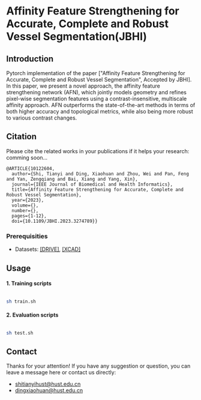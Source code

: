# Affinity Feature Strengthening for Accurate, Complete and Robust Vessel Segmentation(JBHI)

## Introduction
Pytorch implementation of the paper ["Affinity Feature Strengthening for Accurate, Complete and Robust Vessel Segmentation", Accepted by JBHI].  In this paper, we present a novel approach, the affinity feature strengthening network (AFN), which jointly models geometry and refines pixel-wise segmentation features using a contrast-insensitive, multiscale affinity approach. AFN outperforms the state-of-the-art methods in terms of both higher accuracy and topological metrics, while also being more robust to various contrast changes.

## Citation
Please cite the related works in your publications if it helps your research:
comming soon...

```
@ARTICLE{10122604,
  author={Shi, Tianyi and Ding, Xiaohuan and Zhou, Wei and Pan, Feng and Yan, Zengqiang and Bai, Xiang and Yang, Xin},
  journal={IEEE Journal of Biomedical and Health Informatics}, 
  title={Affinity Feature Strengthening for Accurate, Complete and Robust Vessel Segmentation}, 
  year={2023},
  volume={},
  number={},
  pages={1-12},
  doi={10.1109/JBHI.2023.3274789}}
```

### Prerequisities
* Datasets: [[DRIVE]](https://drive.grand-challenge.org/), [[XCAD]](https://github.com/aisigsjtu/ssvs)
## Usage

#### 1. Training scripts

```bash

sh train.sh

```

#### 2. Evaluation scripts

```bash

sh test.sh

```

## Contact

Thanks for your attention!
If you have any suggestion or question, you can leave a message here or contact us directly:
- shitianyihust@hust.edu.cn
- dingxiaohuan@hust.edu.cn

